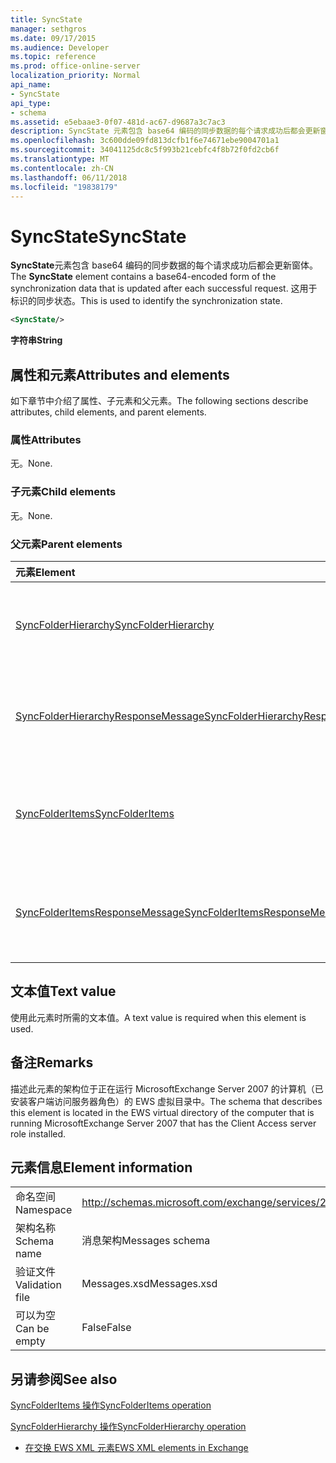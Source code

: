 ```yaml
---
title: SyncState
manager: sethgros
ms.date: 09/17/2015
ms.audience: Developer
ms.topic: reference
ms.prod: office-online-server
localization_priority: Normal
api_name:
- SyncState
api_type:
- schema
ms.assetid: e5ebaae3-0f07-481d-ac67-d9687a3c7ac3
description: SyncState 元素包含 base64 编码的同步数据的每个请求成功后都会更新窗体。 这用于标识的同步状态。
ms.openlocfilehash: 3c600dde09fd813dcfb1f6e74671ebe9004701a1
ms.sourcegitcommit: 34041125dc8c5f993b21cebfc4f8b72f0fd2cb6f
ms.translationtype: MT
ms.contentlocale: zh-CN
ms.lasthandoff: 06/11/2018
ms.locfileid: "19838179"
---
```

# <a name="syncstate"></a><span data-ttu-id="90983-104">SyncState</span><span class="sxs-lookup"><span data-stu-id="90983-104">SyncState</span></span>

<span data-ttu-id="90983-105">**SyncState**元素包含 base64 编码的同步数据的每个请求成功后都会更新窗体。</span><span class="sxs-lookup"><span data-stu-id="90983-105">The **SyncState** element contains a base64-encoded form of the synchronization data that is updated after each successful request.</span></span> <span data-ttu-id="90983-106">这用于标识的同步状态。</span><span class="sxs-lookup"><span data-stu-id="90983-106">This is used to identify the synchronization state.</span></span> 
  
```xml
<SyncState/>
```

 <span data-ttu-id="90983-107">**字符串**</span><span class="sxs-lookup"><span data-stu-id="90983-107">**String**</span></span>
## <a name="attributes-and-elements"></a><span data-ttu-id="90983-108">属性和元素</span><span class="sxs-lookup"><span data-stu-id="90983-108">Attributes and elements</span></span>

<span data-ttu-id="90983-109">如下章节中介绍了属性、子元素和父元素。</span><span class="sxs-lookup"><span data-stu-id="90983-109">The following sections describe attributes, child elements, and parent elements.</span></span>
  
### <a name="attributes"></a><span data-ttu-id="90983-110">属性</span><span class="sxs-lookup"><span data-stu-id="90983-110">Attributes</span></span>

<span data-ttu-id="90983-111">无。</span><span class="sxs-lookup"><span data-stu-id="90983-111">None.</span></span>
  
### <a name="child-elements"></a><span data-ttu-id="90983-112">子元素</span><span class="sxs-lookup"><span data-stu-id="90983-112">Child elements</span></span>

<span data-ttu-id="90983-113">无。</span><span class="sxs-lookup"><span data-stu-id="90983-113">None.</span></span>
  
### <a name="parent-elements"></a><span data-ttu-id="90983-114">父元素</span><span class="sxs-lookup"><span data-stu-id="90983-114">Parent elements</span></span>

|<span data-ttu-id="90983-115">**元素**</span><span class="sxs-lookup"><span data-stu-id="90983-115">**Element**</span></span>|<span data-ttu-id="90983-116">**说明**</span><span class="sxs-lookup"><span data-stu-id="90983-116">**Description**</span></span>|
|:-----|:-----|
|[<span data-ttu-id="90983-117">SyncFolderHierarchy</span><span class="sxs-lookup"><span data-stu-id="90983-117">SyncFolderHierarchy</span></span>](syncfolderhierarchy.md) <br/> |<span data-ttu-id="90983-118">定义同步客户端上的文件夹层次结构的请求。</span><span class="sxs-lookup"><span data-stu-id="90983-118">Defines a request to synchronize a folder hierarchy on a client.</span></span>  <br/> |
|[<span data-ttu-id="90983-119">SyncFolderHierarchyResponseMessage</span><span class="sxs-lookup"><span data-stu-id="90983-119">SyncFolderHierarchyResponseMessage</span></span>](syncfolderhierarchyresponsemessage.md) <br/> |<span data-ttu-id="90983-120">包含状态和 SyncFolderHierarchy 请求的结果。</span><span class="sxs-lookup"><span data-stu-id="90983-120">Contains the status and result of a SyncFolderHierarchy request.</span></span>  <br/> |
|[<span data-ttu-id="90983-121">SyncFolderItems</span><span class="sxs-lookup"><span data-stu-id="90983-121">SyncFolderItems</span></span>](syncfolderitems.md) <br/> |<span data-ttu-id="90983-122">定义同步 Exchange 存储区文件夹中的项目的请求。</span><span class="sxs-lookup"><span data-stu-id="90983-122">Defines a request to synchronize items in an Exchange store folder.</span></span>  <br/> |
|[<span data-ttu-id="90983-123">SyncFolderItemsResponseMessage</span><span class="sxs-lookup"><span data-stu-id="90983-123">SyncFolderItemsResponseMessage</span></span>](syncfolderitemsresponsemessage.md) <br/> |<span data-ttu-id="90983-124">包含状态和 SyncFolderItems 请求的结果。</span><span class="sxs-lookup"><span data-stu-id="90983-124">Contains the status and result of a SyncFolderItems request.</span></span>  <br/> |
   
## <a name="text-value"></a><span data-ttu-id="90983-125">文本值</span><span class="sxs-lookup"><span data-stu-id="90983-125">Text value</span></span>

<span data-ttu-id="90983-126">使用此元素时所需的文本值。</span><span class="sxs-lookup"><span data-stu-id="90983-126">A text value is required when this element is used.</span></span>
  
## <a name="remarks"></a><span data-ttu-id="90983-127">备注</span><span class="sxs-lookup"><span data-stu-id="90983-127">Remarks</span></span>

<span data-ttu-id="90983-128">描述此元素的架构位于正在运行 MicrosoftExchange Server 2007 的计算机（已安装客户端访问服务器角色）的 EWS 虚拟目录中。</span><span class="sxs-lookup"><span data-stu-id="90983-128">The schema that describes this element is located in the EWS virtual directory of the computer that is running MicrosoftExchange Server 2007 that has the Client Access server role installed.</span></span>
  
## <a name="element-information"></a><span data-ttu-id="90983-129">元素信息</span><span class="sxs-lookup"><span data-stu-id="90983-129">Element information</span></span>

|||
|:-----|:-----|
|<span data-ttu-id="90983-130">命名空间</span><span class="sxs-lookup"><span data-stu-id="90983-130">Namespace</span></span>  <br/> |http://schemas.microsoft.com/exchange/services/2006/messages  <br/> |
|<span data-ttu-id="90983-131">架构名称</span><span class="sxs-lookup"><span data-stu-id="90983-131">Schema name</span></span>  <br/> |<span data-ttu-id="90983-132">消息架构</span><span class="sxs-lookup"><span data-stu-id="90983-132">Messages schema</span></span>  <br/> |
|<span data-ttu-id="90983-133">验证文件</span><span class="sxs-lookup"><span data-stu-id="90983-133">Validation file</span></span>  <br/> |<span data-ttu-id="90983-134">Messages.xsd</span><span class="sxs-lookup"><span data-stu-id="90983-134">Messages.xsd</span></span>  <br/> |
|<span data-ttu-id="90983-135">可以为空</span><span class="sxs-lookup"><span data-stu-id="90983-135">Can be empty</span></span>  <br/> |<span data-ttu-id="90983-136">False</span><span class="sxs-lookup"><span data-stu-id="90983-136">False</span></span>  <br/> |
   
## <a name="see-also"></a><span data-ttu-id="90983-137">另请参阅</span><span class="sxs-lookup"><span data-stu-id="90983-137">See also</span></span>



[<span data-ttu-id="90983-138">SyncFolderItems 操作</span><span class="sxs-lookup"><span data-stu-id="90983-138">SyncFolderItems operation</span></span>](syncfolderitems-operation.md)
  
[<span data-ttu-id="90983-139">SyncFolderHierarchy 操作</span><span class="sxs-lookup"><span data-stu-id="90983-139">SyncFolderHierarchy operation</span></span>](syncfolderhierarchy-operation.md)


- [<span data-ttu-id="90983-140">在交换 EWS XML 元素</span><span class="sxs-lookup"><span data-stu-id="90983-140">EWS XML elements in Exchange</span></span>](ews-xml-elements-in-exchange.md)

